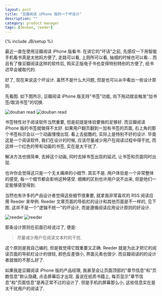 ```yaml
---
layout: post
title: "豆瓣阅读 iPhone 版的一个坏设计"
description: ""
category: product manager
tags: [douban, reeder]
---
```

{% include JB/setup %}

最近一直在使用豆瓣阅读 iPhone 版看书. 在讲它的"坏话"之前, 先感叹一下用智能手机看书真是太他妈方便了, 走路可以看, 上厕所可以看, 抽烟的时候也可以看… 而且有了像豆瓣阅读这样的软件后, 购买正版电子书也变得特别特别的方便了, 纸书迟早会被取代的.

好了, 现在来说这个坏设计. 虽然不是什么大问题, 但是也可以从中看出一些设计原则.

先看图. 如下图所示, 豆瓣阅读 iPhone 版支持"书签"功能, 向下拖动就会触发"加书签/取消书签"的切换. 

![douban read](/images/douban_read.png) ![douban read](/images/douban_read_bookmarked.png)

书签特性对于阅读软件当然重要, 但是前提是体验要做的足够好. 而豆瓣阅读 iPhone 版的书签就做得不太好. 如果用户翻页翻到一加有书签的页面, 右上角的那个书签标示会以一个动画慢慢出现. 看上去挺酷的, 实际上是特别不好的设计. 毕竟这是一个阅读软件, 我们在设计的时候, 应该尽量减少用户在阅读过程中得干扰, 而这样一个红色的带有动画的书签, 实在是太干扰了. 

解决方法也很简单, 去掉这个动画, 同时去掉书签出现的延迟, 让书签和页面同时出现. 

也许你会觉得这只是一个无关痛痒的小细节. 其实不是. 用户体验是一个非常整体的感受, 每一个细节都会影响这种感受. 细微的区别也许用户说不出来, 但是他们一定能够感受得到. 

当然也有许多的产品设计者觉得这些细节很重要, 就拿我非常喜欢的 RSS 阅读应用 Reeder 来举例. Reeder 文章页面的导航栏的设计和其他页面是不一样的, 见下图. 这并不是一个"逻辑不统一"的坏设计, 而是遵循阅读应用设计原则的好设计. 

![reeder](/images/reeder.png)
![reeder](/images/reeder_article.png)

那条设计原则在前面已经说过了, 便是:

>	尽量减少用户在阅读文本时的干扰.

这个原则是我自己编的, 但是我觉得它既重要又正确. Reeder 就是为此才把它的阅读页面的导航栏设计的很轻, 颜色反差很小, 界面元素也很少. 而豆瓣阅读的的设计者就做的不那么好了. 

如果我是豆瓣阅读 iPhone 版的产品经理, 我甚至会让页面顶部的"章节信息"和"页数信息"默认隐藏, 点击屏幕后才出现. 虽说在纸质书籍上, 每页显示"章节信息"和"页面信息"是再正常不过的设计了. 但是手机的屏幕那么小, 这些信息实在是太干扰用户的阅读了. 